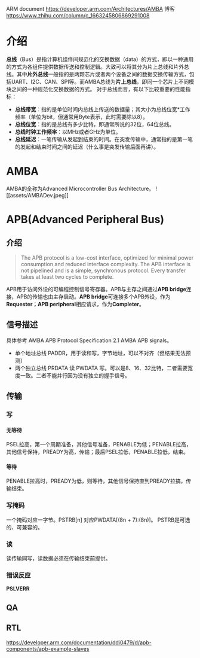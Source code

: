 ARM document
https://developer.arm.com/Architectures/AMBA
博客
https://www.zhihu.com/column/c_1663245806869291008
# 介绍
**总线**（Bus）是指计算机组件间规范化的交换数据（data）的方式，即以一种通用的方式为各组件提供数据传送和控制逻辑。大致可以将其分为片上总线和片外总线。其中**片外总线**一般指的是两颗芯片或者两个设备之间的数据交换传输方式，包括UART、I2C、CAN、SPI等。而AMBA总线为**片上总线**，即同一个芯片上不同模块之间的一种规范化交换数据的方式。
对于总线而言，有以下比较重要的性能指标：
- **总线带宽**：指的是单位时间内总线上传送的数据量；其大小为总线位宽*工作频率（单位为bit，但通常用Byte表示，此时需要除以8）。
- **总线位宽**：指的是总线有多少比特，即通常所说的32位，64位总线。
- **总线时钟工作频率**：以MHz或者GHz为单位。
- **总线延迟**：一笔传输从发起到结束的时间。在突发传输中，通常指的是第一笔的发起和结束时间之间的延迟（什么事是突发传输后面再讲）。

# AMBA
AMBA的全称为Advanced Microcontroller Bus Architecture。
![[assets/AMBADev.jpeg]]

# APB(Advanced Peripheral Bus)
## 介绍
>The APB protocol is a low-cost interface, optimized for minimal power consumption and reduced interface complexity. The APB interface is not pipelined and is a simple, synchronous protocol. Every transfer takes at least two cycles to complete.

APB用于访问外设的可编程控制信号寄存器。APB与主存之间通过**APB bridge**连接，APB的传输也由主存启动。**APB bridge**可连接多个APB外设，作为 **Requester**；**APB peripheral**相应请求，作为**Completer**。
## 信号描述
具体参考 AMBA APB Protocol Specification 2.1 AMBA APB signals。
- 单个地址总线 PADDR，用于读和写，字节地址，可以不对齐（但结果无法预测）
- 两个独立总线 PRDATA 读 PWDATA 写。可以是8、16、32比特，二者需要宽度一致。二者不能并行因为没有独立的握手信号。

## 传输
### 写
#### 无等待
PSEL拉高，第一个周期准备，其他信号准备，PENABLE为低；PENABLE拉高，其他信号保持，PREADY为高，传输；最后PSEL拉低，PENABLE拉低，结束。
#### 等待
PENABLE拉高时，PREADY为低，则等待，其他信号保持直到PREADY拉搞，传输结束。
### 写掩码
一个掩码对应一字节。PSTRB[n] 对应PWDATA[(8n + 7):(8n)]。
PSTRB是可选的、可兼容的。

### 读
读传输同写，读数据必须在传输结束前提供。
### 错误反应

**PSLVERR**


## QA


## RTL

https://developer.arm.com/documentation/ddi0479/d/apb-components/apb-example-slaves
